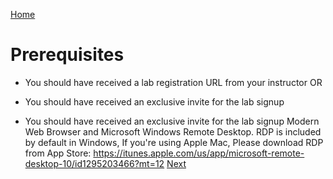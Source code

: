 [Home](./../README.md)
# Prerequisites

* You should have received a lab registration URL from your instructor OR
* You should have received an exclusive invite for the lab signup

* You should have received an exclusive invite for the lab signup
Modern Web Browser and Microsoft Windows Remote Desktop. RDP is included by default in Windows, If you're using Apple Mac, Please  download RDP from App Store: https://itunes.apple.com/us/app/microsoft-remote-desktop-10/id1295203466?mt=12
[Next](./Time-Estimate.md#time-estimate)
